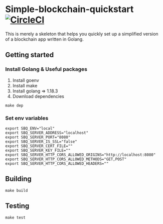 # Simple-blockchain-quickstart [![CircleCI](https://dl.circleci.com/status-badge/img/gh/v4lproik/simple-blockchain-quickstart/tree/master.svg?style=svg)](https://dl.circleci.com/status-badge/redirect/gh/v4lproik/simple-blockchain-quickstart/tree/master)
This is merely a skeleton that helps you quickly set up a simplified version of a blockchain app written in Golang.
## Getting started
### Install Golang & Useful packages
1. Install goenv
1. Install make
2. Install golang => 1.18.3
3. Download dependencies
```
make dep
```
### Set env variables  
```
export SBQ_ENV="local"
export SBQ_SERVER_ADDRESS="localhost"
export SBQ_SERVER_PORT="8080"
export SBQ_SERVER_IS_SSL="false"
export SBQ_SERVER_CERT_FILE=""
export SBQ_SERVER_KEY_FILE=""
export SBQ_SERVER_HTTP_CORS_ALLOWED_ORIGINS="http://localhost:8080"
export SBQ_SERVER_HTTP_CORS_ALLOWED_METHODS="GET,POST"
export SBQ_SERVER_HTTP_CORS_ALLOWED_HEADERS=""
```
## Building  
```
make build
```
## Testing
```
make test
```